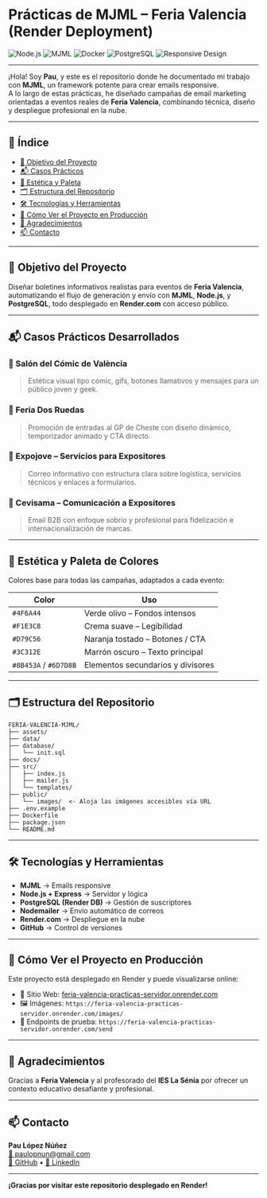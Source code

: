 # Prácticas de MJML – Feria Valencia (Render Deployment)

![Node.js](https://img.shields.io/badge/Node.js-339933?style=flat&logo=node.js&logoColor=white)
![MJML](https://img.shields.io/badge/MJML-FD652F?style=flat&logoColor=white)
![Docker](https://img.shields.io/badge/Docker-2496ED?style=flat&logo=docker&logoColor=white)
![PostgreSQL](https://img.shields.io/badge/PostgreSQL-336791?style=flat&logo=postgresql&logoColor=white)
![Responsive Design](https://img.shields.io/badge/Responsive--Design-0088CC?style=flat&logo=google-chrome&logoColor=white)

---

¡Hola! Soy **Pau**, y este es el repositorio donde he documentado mi trabajo con **MJML**, un framework potente para crear emails responsive.  
A lo largo de estas prácticas, he diseñado campañas de email marketing orientadas a eventos reales de **Feria Valencia**, combinando técnica, diseño y despliegue profesional en la nube.

---

## 📌 Índice

- [🎯 Objetivo del Proyecto](#objetivo-del-proyecto)
- [📬 Casos Prácticos](#casos-prácticos-desarrollados)
- [🎨 Estética y Paleta](#estética-y-paleta-de-colores)
- [🗂️ Estructura del Repositorio](#estructura-del-repositorio)
- [🛠️ Tecnologías y Herramientas](#tecnologías-y-herramientas)
- [🚀 Cómo Ver el Proyecto en Producción](#cómo-ver-el-proyecto-en-producción)
- [🙏 Agradecimientos](#agradecimientos)
- [📫 Contacto](#contacto)

---

## 🎯 Objetivo del Proyecto

Diseñar boletines informativos realistas para eventos de **Feria Valencia**, automatizando el flujo de generación y envío con **MJML**, **Node.js**, y **PostgreSQL**, todo desplegado en **Render.com** con acceso público.

---

## 📬 Casos Prácticos Desarrollados

### 🔹 Salón del Cómic de València
> Estética visual tipo cómic, gifs, botones llamativos y mensajes para un público joven y geek.

### 🔹 Feria Dos Ruedas
> Promoción de entradas al GP de Cheste con diseño dinámico, temporizador animado y CTA directo.

### 🔹 Expojove – Servicios para Expositores
> Correo informativo con estructura clara sobre logística, servicios técnicos y enlaces a formularios.

### 🔹 Cevisama – Comunicación a Expositores
> Email B2B con enfoque sobrio y profesional para fidelización e internacionalización de marcas.

---

## 🎨 Estética y Paleta de Colores

Colores base para todas las campañas, adaptados a cada evento:

| Color               | Uso                              |
|--------------------|-----------------------------------|
| `#4F6A44`           | Verde olivo – Fondos intensos     |
| `#F1E3C8`           | Crema suave – Legibilidad         |
| `#D79C56`           | Naranja tostado – Botones / CTA   |
| `#3C312E`           | Marrón oscuro – Texto principal   |
| `#8B453A` / `#6D7D8B` | Elementos secundarios y divisores |

---

## 🗂️ Estructura del Repositorio

```plaintext
FERIA-VALENCIA-MJML/
├── assets/
├── data/
├── database/
│   └── init.sql
├── docs/
├── src/
│   ├── index.js
│   ├── mailer.js
│   └── templates/
├── public/
│   └── images/  <- Aloja las imágenes accesibles vía URL
├── .env.example
├── Dockerfile
├── package.json
└── README.md
```

---

## 🛠️ Tecnologías y Herramientas

- **MJML** → Emails responsive  
- **Node.js + Express** → Servidor y lógica  
- **PostgreSQL (Render DB)** → Gestión de suscriptores  
- **Nodemailer** → Envío automático de correos  
- **Render.com** → Despliegue en la nube  
- **GitHub** → Control de versiones

---

## 🚀 Cómo Ver el Proyecto en Producción

Este proyecto está desplegado en Render y puede visualizarse online:

- 🔗 Sitio Web: [feria-valencia-practicas-servidor.onrender.com](https://feria-valencia-practicas-servidor.onrender.com/)
- 🖼️ Imágenes: `https://feria-valencia-practicas-servidor.onrender.com/images/`
- 📧 Endpoints de prueba: `https://feria-valencia-practicas-servidor.onrender.com/send`

---

## 🙏 Agradecimientos

Gracias a **Feria Valencia** y al profesorado del **IES La Sénia** por ofrecer un contexto educativo desafiante y profesional.

---

## 📫 Contacto

**Pau López Núñez**  
[📧 paulopnun@gmail.com](mailto:paulopnun@gmail.com)  
[🔗 GitHub](https://github.com/paulopnun) • [🔗 LinkedIn](https://www.linkedin.com/in/paulopnun)

---

**¡Gracias por visitar este repositorio desplegado en Render!**
